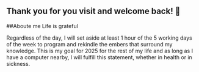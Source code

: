 ## Thank you for you visit and welcome back! 👋

<!--
**

- 🔭 I’m currently working on ...
- 🌱 I’m currently learning ...
- 👯 I’m looking to collaborate on ...
- 🤔 I’m looking for help with ...
- 💬 Ask me about ...
- 📫 How to reach me: ...
- 😄 Pronouns: ...
- ⚡ Fun fact: ...
-->

##Aboute me
Life is grateful

Regardless of the day, I will set aside at least 1 hour of the 5 working days of the week to program and rekindle the embers that surround my knowledge. This is my goal for 2025 for the rest of my life and as long as I have a computer nearby, I will fulfill this statement, whether in health or in sickness.



